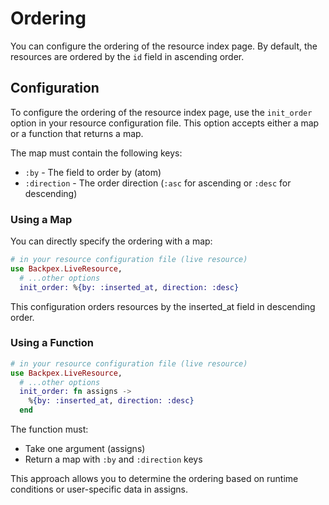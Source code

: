 # Ordering

You can configure the ordering of the resource index page. By default, the resources are ordered by the `id` field in ascending order.

## Configuration

To configure the ordering of the resource index page, use the `init_order` option in your resource configuration file. This option accepts either a map or a function that returns a map.

The map must contain the following keys:

- `:by` - The field to order by (atom)
- `:direction` - The order direction (`:asc` for ascending or `:desc` for descending)

### Using a Map

You can directly specify the ordering with a map:

```elixir
# in your resource configuration file (live resource)
use Backpex.LiveResource,
  # ...other options
  init_order: %{by: :inserted_at, direction: :desc}
```

This configuration orders resources by the inserted_at field in descending order.

### Using a Function

```elixir
# in your resource configuration file (live resource)
use Backpex.LiveResource,
  # ...other options
  init_order: fn assigns -> 
    %{by: :inserted_at, direction: :desc}
  end
```

The function must:

- Take one argument (assigns)
- Return a map with `:by` and `:direction` keys

This approach allows you to determine the ordering based on runtime conditions or user-specific data in assigns.
